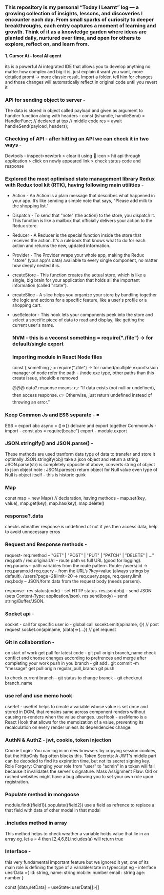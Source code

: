 ### This repository is my personal “Today I Learnt” log — a growing collection of insights, lessons, and discoveries I encounter each day. From small sparks of curiosity to deeper breakthroughs, each entry captures a moment of learning and growth. Think of it as a knowledge garden where ideas are planted daily, nurtured over time, and open for others to explore, reflect on, and learn from.


#### 1. Cursor Ai - local AI agent
its is a powerful Ai integrated IDE that allows you to develop anything no matter how complex and big it is, just explain it want you want, more detailed promt -> more classic result. Import a folder, tell him for changes and those changes will automatically reflect in original code until you revert it

### API for sending object to server - 
The data is stored in object called payload and given as argument to handler function along with headers -
const (ishandle, handleSend) = HandlerFunc; // declared at top
// middle code
res = await handleSend(payload, headers);

### Checking of API - after hitting an API we can check it in two ways - 
Devtools - inspect>newtork > clear it using 🚫 icon >  hit api through application > click on newly appeared link > check status code and response

### Explored the most optimised state management library Redux with Redux tool kit (RTK), having following main utilities - 
- Action - An Action is a plain message that describes what happened in your app. It’s like sending a simple note that says, "Please add milk to the shopping list."
- Dispatch - To send that "note" (the action) to the store, you dispatch it. This function is like a mailbox that officially delivers your action to the Redux store.
- Reducer - A Reducer is the special function inside the store that receives the action. It's a rulebook that knows what to do for each action and returns the new, updated information.
- Provider - The Provider wraps your whole app, making the Redux "store" (your app's data) available to every single component, no matter how deeply nested it is.
- createStore - This function creates the actual store, which is like a single, big brain for your application that holds all the important information (called "state").
- createSlice - A slice helps you organize your store by bundling together the logic and actions for a specific feature, like a user's profile or a shopping cart.
- useSelector - This hook lets your components peek into the store and select a specific piece of data to read and display, like getting the current user's name.

  ### NVM - this is a  veconst something = require("./file") → for default/single export

  ### Importing module in React Node files
  const { something } = require("./file") → for named/multiple exportsrsion manager of node
  refer the path - /node.exe type, other paths than this create issue, shouldb e removed

  @@@ data?.response means:
👉 “If data exists (not null or undefined), then access response.
👉 Otherwise, just return undefined instead of throwing an error.”


### Keep Common Js and ES6 separate - =
ES6 = export abc async = ()=>{} delcare and export together
CommonnJs - import - const abs = require(bcabc") export - module.export


### JSON.stringify() and JSON.parse() -
These methods are used tranform data type of data to transfer and store it optimally
JSON.stringify(obj) take a json object and return a string 
JSON.parse(str) is completely opposite of above, converts string of object to json object
note : JSON.parese() return object for Null value even type of Null is object itself - this is historic quirk

### Map
const map = new Map() // declaration, having methods -
map.set(key, value), map.get(key), map.has(key), map.delete()

### response?.data 
checks wheather response is undefined ot not if yes then access data, help to avoid unnecessary erros

### Request and Response methods -
request- 
req.method – "GET" | "POST" | "PUT" | "PATCH" | "DELETE" | ..."
req.path / req.originalUrl – route path vs full URL (good for logging).
req.params – path variables from the route pattern.
Route: /users/:id → req.params.id
req.query – from the URL’s ?key=value (always strings by default).
/users?page=2&limit=20 → req.query.page, req.query.limit
req.body – JSON/form data from the request body (needs parsers).

response- 
res.status(code) – set HTTP status.
res.json(obj) – send JSON (sets Content-Type: application/json).
res.send(body) – send string/Buffer/JSON.

### Socket api - 
socket - call for specific user
io - global call
socekt.emit(apiname, {})
// post request 
socket.on(apiname, (data)=>{...}) // get request

### Git in collaboration -
on start of work get pull for latest code - git pull origin branch_name
check conflict and choose changes according to prefrences and merge
after completing your work push in you branch - 
git add .
git commit -m "message"
get pull origin regular_pull_branch
git push

to check current branch - git status
to change branck - git checkout branch_name


### use ref and use memo hook
useRef - useRef helps to create a variable whose value is set once and stored in  DOM, that remains same across component renders without causing re-renders when the value changes.
useHook - useMemo is a React Hook that allows for the memoization of a value, preventing its recalculation on every render unless its dependencies change.

### AuthN & AuthZ - jwt, cookie, token injection
Cookie Login: You can log in on new browsers by copying session cookies, but the HttpOnly flag often blocks this.
Token Secrets: A JWT's middle part can be decoded to find its expiration time, but not its secret signing key.
Role Forgery: Changing your role from "user" to "admin" in a token will fail because it invalidates the server's signature.
Mass Assignment Flaw: Old or rushed websites might have a bug allowing you to set your own role upon registration.

### Populate method in mongoose
module.find({field1}).populate({field2}) use a field as refrence to replace a that field with data of other modal in that modal


### .includes method in array 
This method helps to check weather a variable holds value that lie in an array
eg. let a = 4 then [2,4,6,8].includes(a) will return true

### Interface -
this very fundamental important feature but we ignored it yet, one of its main role is defining the type of a variable/state in typescript 
eg - 
interface uesrData ={
id: string,
name: string
mobile: number
email : string
age: number
}

const [data,setData] = useState<userData[]>[]







  


